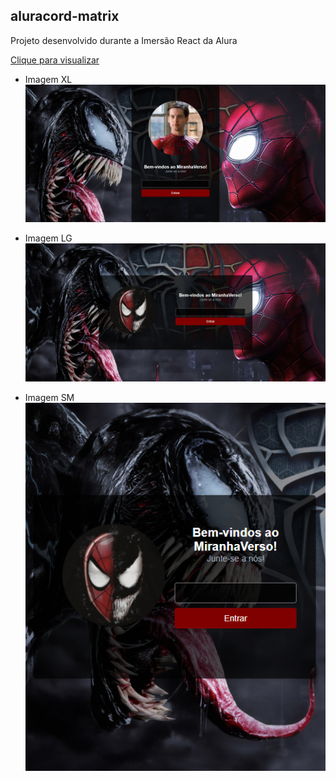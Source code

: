 ## aluracord-matrix

Projeto desenvolvido durante a Imersão React da Alura

<a href="https://aluracord-matrix-40pon4egc-developer-fernanda.vercel.app/">Clique para visualizar</a>




- Imagem XL
![Miranha](https://github.com/developer-fernanda/aluracord-matrix/blob/master/public/img/1.png)

- Imagem LG 
![Miranha](https://github.com/developer-fernanda/aluracord-matrix/blob/master/public/img/2.png)

- Imagem SM <br>
![Miranha](https://github.com/developer-fernanda/aluracord-matrix/blob/master/public/img/3.png)
